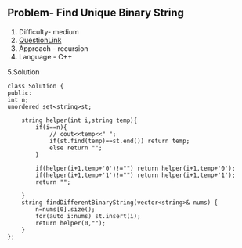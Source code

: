 ## Problem- Find Unique Binary String
1. Difficulty- medium
2. [QuestionLink](https://leetcode.com/problems/find-unique-binary-string/)
3. Approach - recursion
4. Language - C++


5.Solution
  
    class Solution {
    public:
    int n;
    unordered_set<string>st;
    
        string helper(int i,string temp){
            if(i==n){
                // cout<<temp<<" ";
                if(st.find(temp)==st.end()) return temp;
                else return "";
            }
            
            if(helper(i+1,temp+'0')!="") return helper(i+1,temp+'0');
            if(helper(i+1,temp+'1')!="") return helper(i+1,temp+'1');
            return "";
    
        }
        string findDifferentBinaryString(vector<string>& nums) {
            n=nums[0].size();
            for(auto i:nums) st.insert(i);
            return helper(0,"");
        }
    };
            
